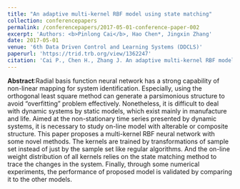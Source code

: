 ```yaml
---
title: "An adaptive multi-kernel RBF model using state matching"
collection: conferencepapers
permalink: /conferencepapers/2017-05-01-conference-paper-002
excerpt: 'Authors: <b>Pinlong Cai</b>, Hao Chen*, Jingxin Zhang'
date: 2017-05-01
venue: '6th Data Driven Control and Learning Systems (DDCLS)'
paperurl: 'https://trid.trb.org/view/1362247'
citation: 'Cai P., Chen H., Zhang J. An adaptive multi-kernel RBF model using state matching. 6th Data Driven Control and Learning Systems (DDCLS), 2017.'
---
```



**Abstract**:Radial basis function neural network has a strong capability of non-linear mapping for system identification. Especially, using the orthogonal least square method can generate a parsimonious structure to avoid “overfitting” problem effectively. Nonetheless, it is difficult to deal with dynamic systems by static models, which exist mainly in manufacture and life. Aimed at the non-stationary time series presented by dynamic systems, it is necessary to study on-line model with alterable or composite structure. This paper proposes a multi-kernel RBF neural network with some novel methods. The kernels are trained by transformations of sample set instead of just by the sample set like regular algorithms. And the on-line weight distribution of all kernels relies on the state matching method to trace the changes in the system. Finally, through some numerical experiments, the performance of proposed model is validated by comparing it to the other models.
